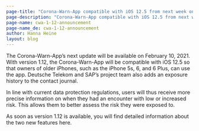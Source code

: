 ```yaml
---
page-title: "Corona-Warn-App compatible with iOS 12.5 from next week on"
page-description: "Corona-Warn-App compatible with iOS 12.5 from next week on"
page-name: cwa-1-12-announcement
page-name_de: cwa-1-12-announcement
author: Hanna Heine
layout: blog
---
```

 
The Corona-Warn-App’s next update will be available on February 10, 2021. With version 1.12, the Corona-Warn-App will be compatible with iOS 12.5 so that owners of older iPhones, such as the iPhone 5s, 6, and 6 Plus, can use the app. Deutsche Telekom and SAP’s project team also adds an exposure history to the contact journal. 
 
<!-- overview -->

In line with current data protection regulations, users will thus receive more precise information on when they had an encounter with low or increased risk. This allows them to better assess the risk they were exposed to. 

As soon as version 1.12 is available, you will find detailed information about the two new features here.

